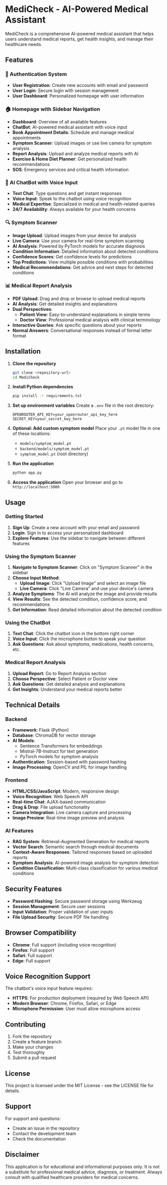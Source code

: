 # MediCheck - AI-Powered Medical Assistant

MediCheck is a comprehensive AI-powered medical assistant that helps users understand medical reports, get health insights, and manage their healthcare needs.

## Features

### 🔐 Authentication System
- **User Registration**: Create new accounts with email and password
- **User Login**: Secure login with session management
- **User Dashboard**: Personalized homepage with user information

### 🏠 Homepage with Sidebar Navigation
- **Dashboard**: Overview of all available features
- **ChatBot**: AI-powered medical assistant with voice input
- **Book Appointment Details**: Schedule and manage medical appointments
- **Symptom Scanner**: Upload images or use live camera for symptom analysis
- **Report Analysis**: Upload and analyze medical reports with AI
- **Exercise & Home Diet Planner**: Get personalized health recommendations
- **SOS**: Emergency services and critical health information

### 🤖 AI ChatBot with Voice Input
- **Text Chat**: Type questions and get instant responses
- **Voice Input**: Speak to the chatbot using voice recognition
- **Medical Expertise**: Specialized in medical and health-related queries
- **24/7 Availability**: Always available for your health concerns

### 🔍 Symptom Scanner
- **Image Upload**: Upload images from your device for analysis
- **Live Camera**: Use your camera for real-time symptom scanning
- **AI Analysis**: Powered by PyTorch models for accurate diagnosis
- **Condition Information**: Detailed information about detected conditions
- **Confidence Scores**: Get confidence levels for predictions
- **Top Predictions**: View multiple possible conditions with probabilities
- **Medical Recommendations**: Get advice and next steps for detected conditions

### 📊 Medical Report Analysis
- **PDF Upload**: Drag and drop or browse to upload medical reports
- **AI Analysis**: Get detailed insights and explanations
- **Dual Perspectives**: 
  - **Patient View**: Easy-to-understand explanations in simple terms
  - **Doctor View**: Professional medical analysis with clinical terminology
- **Interactive Queries**: Ask specific questions about your reports
- **Normal Answers**: Conversational responses instead of formal letter format

## Installation

1. **Clone the repository**
   ```bash
   git clone <repository-url>
   cd MediCheck
   ```

2. **Install Python dependencies**
   ```bash
   pip install -r requirements.txt
   ```

3. **Set up environment variables**
   Create a `.env` file in the root directory:
   ```env
   OPENROUTER_API_KEY=your_openrouter_api_key_here
   SECRET_KEY=your_secret_key_here
   ```

4. **Optional: Add custom symptom model**
   Place your `.pt` model file in one of these locations:
   - `models/symptom_model.pt`
   - `backend/models/symptom_model.pt`
   - `symptom_model.pt` (root directory)

5. **Run the application**
   ```bash
   python app.py
   ```

6. **Access the application**
   Open your browser and go to `http://localhost:5000`

## Usage

### Getting Started
1. **Sign Up**: Create a new account with your email and password
2. **Login**: Sign in to access your personalized dashboard
3. **Explore Features**: Use the sidebar to navigate between different features

### Using the Symptom Scanner
1. **Navigate to Symptom Scanner**: Click on "Symptom Scanner" in the sidebar
2. **Choose Input Method**:
   - **Upload Image**: Click "Upload Image" and select an image file
   - **Live Camera**: Click "Live Camera" and use your device's camera
3. **Analyze Symptoms**: The AI will analyze the image and provide results
4. **View Results**: See the detected condition, confidence score, and recommendations
5. **Get Information**: Read detailed information about the detected condition

### Using the ChatBot
1. **Text Chat**: Click the chatbot icon in the bottom right corner
2. **Voice Input**: Click the microphone button to speak your question
3. **Ask Questions**: Ask about symptoms, medications, health concerns, etc.

### Medical Report Analysis
1. **Upload Report**: Go to Report Analysis section
2. **Choose Perspective**: Select Patient or Doctor view
3. **Ask Questions**: Get detailed analysis and explanations
4. **Get Insights**: Understand your medical reports better

## Technical Details

### Backend
- **Framework**: Flask (Python)
- **Database**: ChromaDB for vector storage
- **AI Models**: 
  - Sentence Transformers for embeddings
  - Mistral-7B-Instruct for text generation
  - PyTorch models for symptom analysis
- **Authentication**: Session-based with password hashing
- **Image Processing**: OpenCV and PIL for image handling

### Frontend
- **HTML/CSS/JavaScript**: Modern, responsive design
- **Voice Recognition**: Web Speech API
- **Real-time Chat**: AJAX-based communication
- **Drag & Drop**: File upload functionality
- **Camera Integration**: Live camera capture and processing
- **Image Preview**: Real-time image preview and analysis

### AI Features
- **RAG System**: Retrieval-Augmented Generation for medical reports
- **Vector Search**: Semantic search through medical documents
- **Context-Aware Responses**: Tailored responses based on uploaded reports
- **Symptom Analysis**: AI-powered image analysis for symptom detection
- **Condition Classification**: Multi-class classification for various medical conditions

## Security Features

- **Password Hashing**: Secure password storage using Werkzeug
- **Session Management**: Secure user sessions
- **Input Validation**: Proper validation of user inputs
- **File Upload Security**: Secure PDF file handling

## Browser Compatibility

- **Chrome**: Full support (including voice recognition)
- **Firefox**: Full support
- **Safari**: Full support
- **Edge**: Full support

## Voice Recognition Support

The chatbot's voice input feature requires:
- **HTTPS**: For production deployment (required by Web Speech API)
- **Modern Browser**: Chrome, Firefox, Safari, or Edge
- **Microphone Permission**: User must allow microphone access

## Contributing

1. Fork the repository
2. Create a feature branch
3. Make your changes
4. Test thoroughly
5. Submit a pull request

## License

This project is licensed under the MIT License - see the LICENSE file for details.

## Support

For support and questions:
- Create an issue in the repository
- Contact the development team
- Check the documentation

## Disclaimer

This application is for educational and informational purposes only. It is not a substitute for professional medical advice, diagnosis, or treatment. Always consult with qualified healthcare providers for medical concerns.
